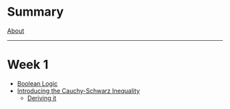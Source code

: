 # Summary

<!-- Reference https://rust-lang.github.io/mdBook/format/summary.html -->

[About](./about.md)

----

# Week 1
- [Boolean Logic](./week_1/boolean_logic.md)
- [Introducing the Cauchy-Schwarz Inequality](./week_1/cs_inequality_summary.md)
    - [Deriving it](./week_1/cs_inequality_derivation.md)
